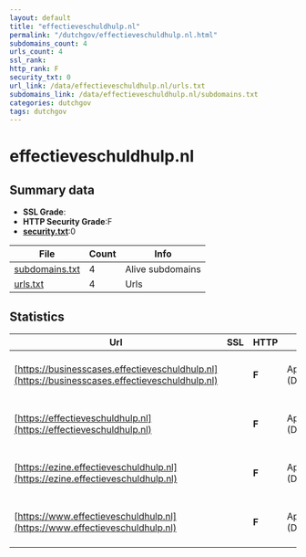 ```yaml
---
layout: default
title: "effectieveschuldhulp.nl"
permalink: "/dutchgov/effectieveschuldhulp.nl.html"
subdomains_count: 4
urls_count: 4
ssl_rank: 
http_rank: F
security_txt: 0
url_link: /data/effectieveschuldhulp.nl/urls.txt
subdomains_link: /data/effectieveschuldhulp.nl/subdomains.txt
categories: dutchgov
tags: dutchgov
---
```



# effectieveschuldhulp.nl
## Summary data


 - **SSL Grade**:
 - **HTTP Security Grade**:F
 - **[security.txt](https://www.digitaleoverheid.nl/nieuws/standaard-security-txt-nu-verplicht-voor-overheid/)**:0


| File       | Count | Info |
|------------|-------|------|
|[subdomains.txt](/DutchGovScope/data/effectieveschuldhulp.nl/subdomains.txt)|4|Alive subdomains|
|[urls.txt](/DutchGovScope/data/effectieveschuldhulp.nl/urls.txt)|4|Urls|


## Statistics


| Url | SSL | HTTP | Server | Cookie | HSTS | CORS | CTO | CSP | XFO | XXP | RP |FP| Tech |Title |
|--------|-------|-------|------|------|------|------|------|------|------|------|------|------|------|------|
|[https://businesscases.effectieveschuldhulp.nl](https://businesscases.effectieveschuldhulp.nl)| | **F**|Apache/2.4.10 (Debian)| | | | | | | | :white_check_mark: | |Apache HTTP Server:2.4.10 Debian|301 Moved Perman...|
|[https://effectieveschuldhulp.nl](https://effectieveschuldhulp.nl)| | **F**|Apache/2.4.10 (Debian)| | | | | | | | :white_check_mark: | |Apache HTTP Server:2.4.10 Debian|301 Moved Perman...|
|[https://ezine.effectieveschuldhulp.nl](https://ezine.effectieveschuldhulp.nl)| | **F**|Apache/2.4.10 (Debian)| | | | | | | | :white_check_mark: | |Apache HTTP Server:2.4.10 Debian|301 Moved Perman...|
|[https://www.effectieveschuldhulp.nl](https://www.effectieveschuldhulp.nl)| | **F**|Apache/2.4.10 (Debian)| | | | | | | | :white_check_mark: | |Apache HTTP Server:2.4.10 Debian|301 Moved Perman...|


